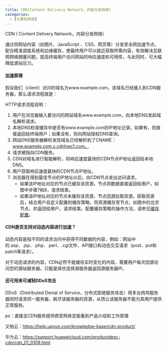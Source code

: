 ```yaml
---
title: CDN(Content Delivery Network，内容分发网络)
categories:
  - [计算机网络]
---
```




CDN ( Content Delivery Network，内容分发网络）

通过将网站内容（如图片、JavaScript 、CSS、网页等）分发至全网加速节点，配合精准调度系统和边缘缓存，使最终用户可以就近获取所需内容，有效解决互联网网络拥塞问题，提高终端用户访问网站的响应速度和可用性，与此同时，可大幅降低源站压力。

#### 加速原理

假设我们（client）访问的域名为www.example.com，该域名已经接入到CDN服务器，那么请求流程就是：

HTTP请求流程说明：

1. 用户在浏览器输入要访问的网站域名www.example.com，向本地DNS发起域名解析请求。
2. 本地DNS检查缓存中是否有www.example.com的IP地址记录。如果有，则直接返回给终端用户；如果没有，则向网站授权DNS查询。
3. 网站DNS服务器解析发现域名已经解析到了CNAME：www.example.com.c.cdnhwc1.com。
4. 请求被指向CDN服务。
5. CDN对域名进行智能解析，将响应速度最快的CDN节点IP地址返回给本地DNS。
6. 用户获取响应速度最快的CDN节点IP地址。
7. 浏览器在得到最佳节点的IP地址以后，向CDN节点发出访问请求。
   - 如果该IP地址对应的节点已缓存该资源，节点将数据直接返回给用户，如图中步骤7和8，请求结束。
   - 如果该IP地址对应的节点未缓存该资源，节点回源拉取资源。获取资源后，结合用户自定义配置的缓存策略，将资源缓存至节点，如图中的北京节点，并返回给用户，请求结束。配置缓存策略的操作方法，请参见[缓存配置](https://support.huaweicloud.com/usermanual-cdn/cdn_01_0116.html)。



#### CDN是否支持对动态内容进行加速？

动态内容是指不同的请求访问中获得不同数据的内容，例如：网站中的.asp、.jsp、.php、.perl、.cgi文件、API接口和动态交互请求（post、put和patch等请求）。

对于动态请求的内容，CDN必然不能缓存实时变化的内容，需要用户每次回源访问您的源站服务器。只能是择优选择源服务器返回源服务器IP。







#### 还可用来可减轻DDoS攻击

DDoS（Distributed Denial of Service，分布式拒绝服务攻击）用多台肉鸡服务器同时请求同一服务器，耗尽该服务器的资源，从而让该服务器不能为其用户提供正常服务。





ps：直接去CDN服务提供商官网肯定能看到产品介绍和工作原理

又拍云：https://help.upyun.com/knowledge-base/cdn-product/

华为云：https://support.huaweicloud.com/productdesc-cdn/cdn_01_0109.html